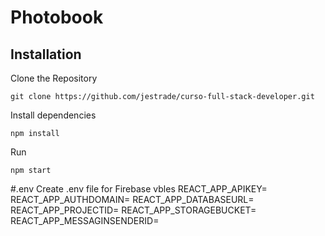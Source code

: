 # Photobook
## Installation
Clone the Repository

`git clone https://github.com/jestrade/curso-full-stack-developer.git`

Install dependencies

`npm install`

Run

`npm start`

#.env
Create .env file for Firebase vbles
REACT_APP_APIKEY=
REACT_APP_AUTHDOMAIN=
REACT_APP_DATABASEURL=
REACT_APP_PROJECTID=
REACT_APP_STORAGEBUCKET=
REACT_APP_MESSAGINSENDERID=
